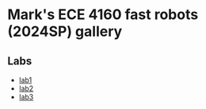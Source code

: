 # Mark's ECE 4160 fast robots (2024SP) gallery
## Labs
* [lab1](<./lab1 Write-up.html>)
* [lab2](<./Lab2 Write-up.htm>)
* [lab3](<./lab3 Write-up.htm>)
